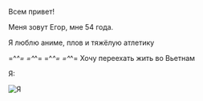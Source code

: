 Всем привет!

Меня зовут Егор, мне 54 года.

Я люблю аниме, плов и тяжёлую атлетику

=^_^= =^_^= =^_^= =^_^=
Хочу переехать жить во Вьетнам

Я:

![Я](Новая%30папка/4589ef18313e2d9c5dc918aea036b182.jpg)